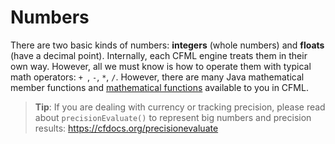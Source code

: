 # Numbers

There are two basic kinds of numbers: **integers** (whole numbers) and **floats** (have a decimal point).  Internally, each CFML engine treats them in their own way.  However, all we must know is how to operate them with typical math operators: `+ `, `-`, `*`, `/`.  However, there are many Java mathematical member functions and [mathematical functions](https://cfdocs.org/math-functions) available to you in CFML.

> **Tip**: If you are dealing with currency or tracking precision, please read about `precisionEvaluate()` to represent big numbers and precision results: https://cfdocs.org/precisionevaluate


